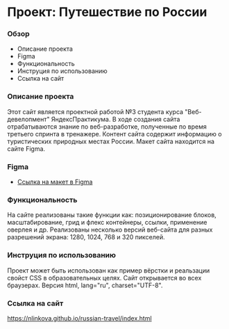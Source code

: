 # Проект: Путешествие по России

### Обзор
* Описание проекта
* Figma
* Функциональность
* Инструция по использованию
* Ссылка на сайт

### Описание проекта
Этот сайт является проектной работой №3 студента курса "Веб-девелопмент" ЯндексПрактикума. В ходе создания сайта отрабатываются знание по веб-разработке, полученные по время третьего спринта в тренажере. Контент сайта содержит информацию о туристических природных местах России. Макет сайта находится на сайте Figma.


### Figma

* [Ссылка на макет в Figma](https://www.figma.com/file/5S2WSbEFL6awjVWJ0NWL8Q/Sprint-3_-Russia-_-desktop-mobile?node-id=28503%3A0)

### Функциональность
На сайте реализованы такие функции как: позиционирование блоков, масштабирование, грид и флекс контейнеры, ссылки, применение оверлея и др. Реализованы несколько версий веб-сайта для разных разрешений экрана: 1280, 1024, 768 и 320 пикселей.

### Инструция по использованию
Проект может быть использован как пример вёрстки и реальзации свойст CSS в образовательных целях.
Сайт открывается во всех браузерах. Версия html, lang="ru", charset="UTF-8".

### Ссылка на сайт
https://nlinkova.github.io/russian-travel/index.html
